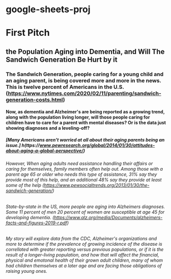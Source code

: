 # google-sheets-proj

# First Pitch

## the Population Aging into Dementia, and Will The Sandwich Generation Be Hurt by it

### The Sandwich Generation, people caring for a young child and an aging parent, is being covered more and more in the news. This is twelve percent of Americans in the U.S. (https://www.nytimes.com/2020/02/11/parenting/sandwich-generation-costs.html)

#### Now, as dementia and Alzheimer's are being reported as a growing trend, along with the population living longer, will those people caring for children have to care for a parent with mental diseases? Or is the data just showing diagnoses and a leveling-off?

##### [Many Americans aren't worried at all about their aging parents being an issue.] h(ttps://www.pewresearch.org/global/2014/01/30/attitudes-about-aging-a-global-perspective/)

###### However, When aging adults need assistance handling their affairs or caring for themselves, family members often help out. Among those with a parent age 65 or older who needs this type of assistance, 31% say they provide most of this help, and an additional 48% say they provide at least some of the help (https://www.pewsocialtrends.org/2013/01/30/the-sandwich-generation/)

###### State-by-state in the US, more people are aging into Alzheimers diagnoses. Some 11 percent of men 20 percent of women are susceptible at age 45 for developing dementia. (https://www.alz.org/media/Documents/alzheimers-facts-and-figures-2019-r.pdf)

###### My story will explore data from the CDC, Alzheimer's organizations and more to determine if the prevalence of growing incidence of the disease is correllated with greater reporting versus previous populations, or if it is the result of a longer-living population, and how that will affect the financial, physical and emotonal health of their grown adult children, many of whom had children themselves at a later age and are facing those obligations of raising young ones.
